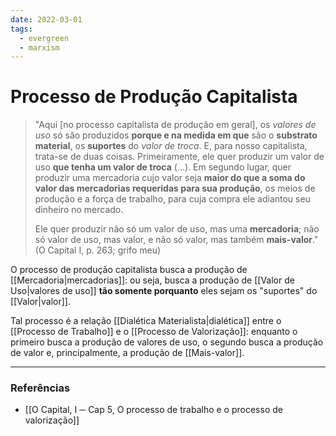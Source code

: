 ```yaml
---
date: 2022-03-01
tags:
  - evergreen
  - marxism
---
```

# Processo de Produção Capitalista
>"Aqui [no processo capitalista de produção em geral], os *valores de uso* só são produzidos **porque e na medida em que** são o **substrato material**, os **suportes** do *valor de troca*.
> E, para nosso capitalista, trata-se de duas coisas.
> Primeiramente, ele quer produzir um valor de uso **que tenha um valor de troca** (...).
> Em segundo lugar, quer produzir uma mercadoria cujo valor seja **maior do que a soma do valor das mercadorias requeridas para sua produção**, os meios de produção e a força de trabalho, para cuja compra ele adiantou seu dinheiro no mercado.
> 
> Ele quer produzir não só um valor de uso, mas uma **mercadoria**;
> não só valor de uso, mas valor, e não só valor, mas também **mais-valor**." (O Capital I, p. 263; grifo meu)

O processo de produção capitalista busca a produção de [[Mercadoria|mercadorias]]: ou seja, busca a produção de [[Valor de Uso|valores de uso]] **tão somente porquanto** eles sejam os "suportes" do [[Valor|valor]]. 

Tal processo é a relação [[Dialética Materialista|dialética]] entre o [[Processo de Trabalho]] e o [[Processo de Valorização]]: enquanto o primeiro busca a produção de valores de uso, o segundo busca a produção de valor e, principalmente, a produção de [[Mais-valor]]. 

---
### Referências
- [[O Capital, I ─ Cap 5, O processo de trabalho e o processo de valorização]]